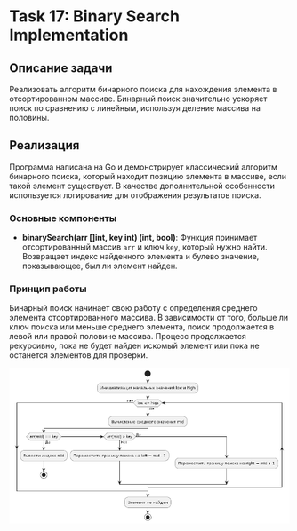 # Task 17: Binary Search Implementation

## Описание задачи

Реализовать алгоритм бинарного поиска для нахождения элемента в отсортированном массиве. Бинарный поиск значительно ускоряет поиск по сравнению с линейным, используя деление массива на половины.

## Реализация

Программа написана на Go и демонстрирует классический алгоритм бинарного поиска, который находит позицию элемента в массиве, если такой элемент существует. В качестве дополнительной особенности используется логирование для отображения результатов поиска.

### Основные компоненты

- **binarySearch(arr []int, key int) (int, bool)**: Функция принимает отсортированный массив `arr` и ключ `key`, который нужно найти. Возвращает индекс найденного элемента и булево значение, показывающее, был ли элемент найден.

### Принцип работы

Бинарный поиск начинает свою работу с определения среднего элемента отсортированного массива. В зависимости от того, больше ли ключ поиска или меньше среднего элемента, поиск продолжается в левой или правой половине массива. Процесс продолжается рекурсивно, пока не будет найден искомый элемент или пока не останется элементов для проверки.

![binary search](img/img.png)